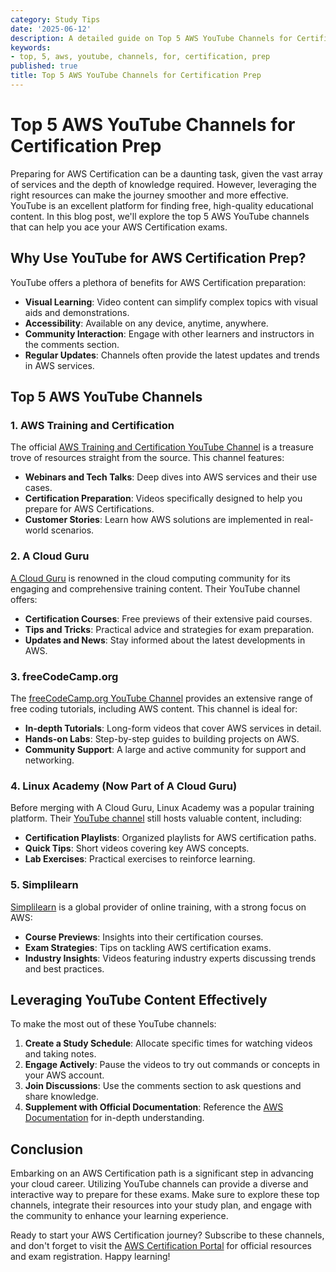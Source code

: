 ```yaml
---
category: Study Tips
date: '2025-06-12'
description: A detailed guide on Top 5 AWS YouTube Channels for Certification Prep
keywords:
- top, 5, aws, youtube, channels, for, certification, prep
published: true
title: Top 5 AWS YouTube Channels for Certification Prep
---
```


# Top 5 AWS YouTube Channels for Certification Prep

Preparing for AWS Certification can be a daunting task, given the vast array of services and the depth of knowledge required. However, leveraging the right resources can make the journey smoother and more effective. YouTube is an excellent platform for finding free, high-quality educational content. In this blog post, we'll explore the top 5 AWS YouTube channels that can help you ace your AWS Certification exams.

## Why Use YouTube for AWS Certification Prep?

YouTube offers a plethora of benefits for AWS Certification preparation:

- **Visual Learning**: Video content can simplify complex topics with visual aids and demonstrations.
- **Accessibility**: Available on any device, anytime, anywhere.
- **Community Interaction**: Engage with other learners and instructors in the comments section.
- **Regular Updates**: Channels often provide the latest updates and trends in AWS services.

## Top 5 AWS YouTube Channels

### 1. AWS Training and Certification

The official [AWS Training and Certification YouTube Channel](https://www.youtube.com/channel/UCd6MoB9NC6uYN2grvUNT-Zg) is a treasure trove of resources straight from the source. This channel features:

- **Webinars and Tech Talks**: Deep dives into AWS services and their use cases.
- **Certification Preparation**: Videos specifically designed to help you prepare for AWS Certifications.
- **Customer Stories**: Learn how AWS solutions are implemented in real-world scenarios.

### 2. A Cloud Guru

[A Cloud Guru](https://www.youtube.com/c/ACloudGuru) is renowned in the cloud computing community for its engaging and comprehensive training content. Their YouTube channel offers:

- **Certification Courses**: Free previews of their extensive paid courses.
- **Tips and Tricks**: Practical advice and strategies for exam preparation.
- **Updates and News**: Stay informed about the latest developments in AWS.

### 3. freeCodeCamp.org

The [freeCodeCamp.org YouTube Channel](https://www.youtube.com/c/Freecodecamp) provides an extensive range of free coding tutorials, including AWS content. This channel is ideal for:

- **In-depth Tutorials**: Long-form videos that cover AWS services in detail.
- **Hands-on Labs**: Step-by-step guides to building projects on AWS.
- **Community Support**: A large and active community for support and networking.

### 4. Linux Academy (Now Part of A Cloud Guru)

Before merging with A Cloud Guru, Linux Academy was a popular training platform. Their [YouTube channel](https://www.youtube.com/user/LinuxAcademyCOM) still hosts valuable content, including:

- **Certification Playlists**: Organized playlists for AWS certification paths.
- **Quick Tips**: Short videos covering key AWS concepts.
- **Lab Exercises**: Practical exercises to reinforce learning.

### 5. Simplilearn

[Simplilearn](https://www.youtube.com/user/Simplilearn) is a global provider of online training, with a strong focus on AWS:

- **Course Previews**: Insights into their certification courses.
- **Exam Strategies**: Tips on tackling AWS certification exams.
- **Industry Insights**: Videos featuring industry experts discussing trends and best practices.

## Leveraging YouTube Content Effectively

To make the most out of these YouTube channels:

1. **Create a Study Schedule**: Allocate specific times for watching videos and taking notes.
2. **Engage Actively**: Pause the videos to try out commands or concepts in your AWS account.
3. **Join Discussions**: Use the comments section to ask questions and share knowledge.
4. **Supplement with Official Documentation**: Reference the [AWS Documentation](https://aws.amazon.com/documentation/) for in-depth understanding.

## Conclusion

Embarking on an AWS Certification path is a significant step in advancing your cloud career. Utilizing YouTube channels can provide a diverse and interactive way to prepare for these exams. Make sure to explore these top channels, integrate their resources into your study plan, and engage with the community to enhance your learning experience.

Ready to start your AWS Certification journey? Subscribe to these channels, and don't forget to visit the [AWS Certification Portal](https://aws.amazon.com/certification/) for official resources and exam registration. Happy learning!
